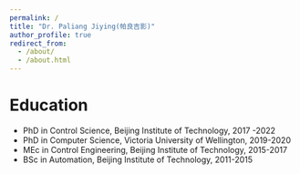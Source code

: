 ```yaml
---
permalink: /
title: "Dr. Paliang Jiying(帕良吉影)"
author_profile: true
redirect_from: 
  - /about/
  - /about.html
---
```


Education
======
* PhD in Control Science, Beijing Institute of Technology, 2017 -2022
* PhD in Computer Science, Victoria University of Wellington, 2019-2020 
* MEc in Control Engineering, Beijing Institute of Technology, 2015-2017
* BSc in Automation, Beijing Institute of Technology, 2011-2015
